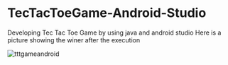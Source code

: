 # TecTacToeGame-Android-Studio
Developing Tec Tac Toe Game by using java and android studio
Here is a picture showing the winer after the execution

![tttgameandroid](https://user-images.githubusercontent.com/25162734/32983890-fafd2d60-cc69-11e7-82ee-aa13245b39e9.png)
